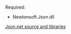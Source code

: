 Required: 
* Newtonsoft.Json.dll

[Json.net source and libraries](http://james.newtonking.com/projects/json-net.aspx)
